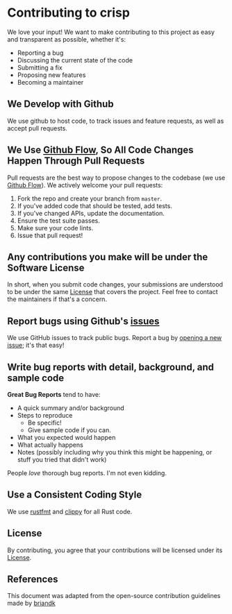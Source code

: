 # Contributing to crisp

We love your input! We want to make contributing to this project as easy and transparent as possible, whether it's:

- Reporting a bug
- Discussing the current state of the code
- Submitting a fix
- Proposing new features
- Becoming a maintainer

## We Develop with Github

We use github to host code, to track issues and feature requests, as well as accept pull requests.

## We Use [Github Flow](https://docs.github.com/en/get-started/quickstart/github-flow), So All Code Changes Happen Through Pull Requests

Pull requests are the best way to propose changes to the codebase (we use [Github Flow](https://docs.github.com/en/get-started/quickstart/github-flow)). We actively welcome your pull requests:

1. Fork the repo and create your branch from `master`.
2. If you've added code that should be tested, add tests.
3. If you've changed APIs, update the documentation.
4. Ensure the test suite passes.
5. Make sure your code lints.
6. Issue that pull request!

## Any contributions you make will be under the Software License

In short, when you submit code changes, your submissions are understood to be under the same [License](./LICENSE.md) that covers the project. Feel free to contact the maintainers if that's a concern.

## Report bugs using Github's [issues](https://github.com/ChristopherBilg/crisp/issues)

We use GitHub issues to track public bugs. Report a bug by [opening a new issue](https://github.com/ChristopherBilg/crisp/issues); it's that easy!

## Write bug reports with detail, background, and sample code

**Great Bug Reports** tend to have:

- A quick summary and/or background
- Steps to reproduce
  - Be specific!
  - Give sample code if you can.
- What you expected would happen
- What actually happens
- Notes (possibly including why you think this might be happening, or stuff you tried that didn't work)

People *love* thorough bug reports. I'm not even kidding.

## Use a Consistent Coding Style

We use [rustfmt](https://github.com/rust-lang/rustfmt) and [clippy](https://github.com/rust-lang/rust-clippy) for all Rust code.

## License

By contributing, you agree that your contributions will be licensed under its [License](./LICENSE.md).

## References

This document was adapted from the open-source contribution guidelines made by [briandk](https://gist.github.com/ChristopherBilg/90f2ae79ecb6af5aa138bf0daee26dc1)
